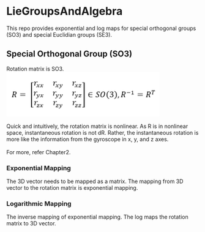 # LieGroupsAndAlgebra

This repo provides exponential and log maps for special orthogonal groups (SO3) and special Euclidian groups (SE3).

## Special Orthogonal Group (SO3)

Rotation matrix is SO3.
<br> 
<img src="https://github.com/ElliotHYLee/LieGroupsAndAlgebra/blob/master/Images/RotationMatrix.png" width="400">

Quick and intuitively, the rotation matrix is nonlinear. As R is in nonlinear space, instantaneous rotation is not dR. Rather, the instantaneous rotation is more like the information from the gyroscope in x, y, and z axes. <br><br>For more, refer Chapter2. 
### Exponential Mapping 
The 3D vector needs to be mapped as a matrix. The mapping from 3D vector to the rotation matrix is exponential mapping.


### Logarithmic Mapping
The inverse mapping of exponential mapping. The log maps the rotation matrix to 3D vector.
